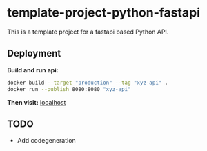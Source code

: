 # template-project-python-fastapi

This is a template project for a fastapi based Python API.

## Deployment

**Build and run api:**

```bash
docker build --target "production" --tag "xyz-api" .
docker run --publish 8080:8080 "xyz-api"
```

**Then visit:** [localhost](http://localhost:8080/docs)

## TODO

- Add codegeneration
